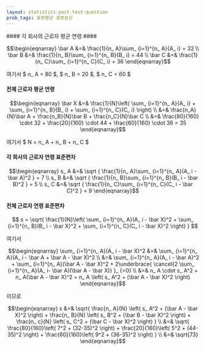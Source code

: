 ```yaml
---
layout: statistics-past-test-question
prob_tags: 표본평균 표본분산
---
```

<div>
#### 각 회사의 근로자 평균 연령 ####

$$\begin{eqnarray}
\bar A &=& \frac{1}{n_ A}\sum_ {i=1}^{n_ A}{A_ i} = 32 \\
\bar B &=& \frac{1}{n_ B}\sum_ {i=1}^{n_ B}{B_ i} = 44 \\
\bar C &=& \frac{1}{n_ C}\sum_ {i=1}^{n_ C}{C_ i} = 36
\end{eqnarray}$$

여기서 $ n_ A = 80 $, $ n_ B = 20 $, $ n_ C = 60 $

#### 전체 근로자 평균 연령 ####

$$\begin{eqnarray}
\bar X &=& \frac{1}{N}\left( \sum_ {i=1}^{n_ A}{A_ i} + \sum_ {i=1}^{n_ B}{B_ i} + \sum_ {i=1}^{n_ C}{C_ i} \right) \\
&=& \frac{n_A}{N}\bar A + \frac{n_B}{N}\bar B + \frac{n_C}{N}\bar C \\
&=& \frac{80}{160} \cdot 32 + \frac{20}{160} \cdot 44 + \frac{60}{160} \cdot 36 = 35
\end{eqnarray}$$

여기서 $ N = n_ A + n_ B + n_ C $

#### 각 회사의 근로자 연령 표준편차 ####

$$\begin{eqnarray}
s_ A &=& \sqrt { \frac{1}{n_ A}\sum_ {i=1}^{n_ A}(A_ i - \bar A)^2 } = 7 \\
s_ B &=& \sqrt { \frac{1}{n_ B}\sum_ {i=1}^{n_ B}(B_ i - \bar B)^2 } = 5 \\
s_ C &=& \sqrt { \frac{1}{n_ C}\sum_ {i=1}^{n_ C}(C_ i - \bar C)^2 } = 9
\end{eqnarray}$$

#### 전체 근로자 연령 표준편차 ####

$$ s = \sqrt{ \frac{1}{N}\left( \sum_ {i=1}^{n_ A}(A_ i - \bar X)^2 + \sum_ {i=1}^{n_ B}(B_ i - \bar X)^2 + \sum_ {i=1}^{n_ C}(C_ i - \bar X)^2 \right) } $$

여기서 

$$\begin{eqnarray}
\sum_ {i=1}^{n_ A}(A_ i - \bar X)^2 &=& \sum_ {i=1}^{n_ A}(A_ i - \bar A + \bar A - \bar X)^2 \\
&=& \sum_ {i=1}^{n_ A}(A_ i - \bar A)^2 + \sum_ {i=1}^{n_ A}(\bar A - \bar X)^2 + 2\underbrace{ \cancel{2 \sum_ {i=1}^{n_ A}(A_ i- \bar A)(\bar A - \bar X)} }_ {=0} \\
&=& n_ A \cdot s_ A^2 + n_ A(\bar A - \bar X)^2 = n_ A \left( s_ A^2 + (\bar A - \bar X)^2 \right)
\end{eqnarray}$$

이므로

$$\begin{eqnarray}
s &=& \sqrt{ \frac{n_ A}{N} \left( s_ A^2 + (\bar A - \bar X)^2 \right) + \frac{n_ B}{N} \left( s_ B^2 + (\bar B - \bar X)^2 \right) + \frac{n_ c}{N} \left( s_ C^2 + (\bar C - \bar X)^2 \right) } \\
&=& \sqrt{ \frac{80}{160}\left( 7^2 + (32-35)^2 \right) + \frac{20}{160}\left( 5^2 + (44-35)^2 \right) + \frac{60}{160}\left( 9^2 + (36-35)^2 \right) } \\
&=& \sqrt{73}
\end{eqnarray}$$

</div>